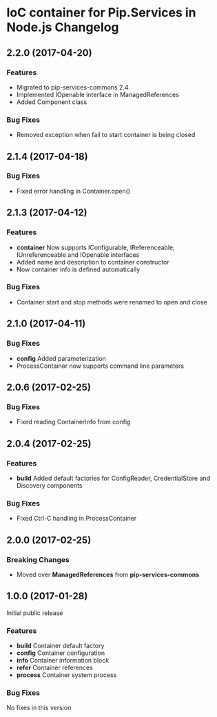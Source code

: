 # IoC container for Pip.Services in Node.js Changelog

## <a name="2.2.0"></a> 2.2.0 (2017-04-20)

### Features
* Migrated to pip-services-commons 2.4
* Implemented IOpenable interface in ManagedReferences 
* Added Component class

### Bug Fixes
* Removed exception when fail to start container is being closed

## <a name="2.1.4"></a> 2.1.4 (2017-04-18)

### Bug Fixes
* Fixed error handling in Container.open()

## <a name="2.1.3"></a> 2.1.3 (2017-04-12)

### Features
* **container** Now supports IConfigurable, IReferenceable, IUnreferenceable and IOpenable interfaces
* Added name and description to container constructor
* Now container info is defined automatically

### Bug Fixes
* Container start and stop methods were renamed to open and close

## <a name="2.1.0"></a> 2.1.0 (2017-04-11)

### Bug Fixes
* **config** Added parameterization
* ProcessContainer now supports command line parameters

## <a name="2.0.6"></a> 2.0.6 (2017-02-25)

### Bug Fixes
* Fixed reading ContainerInfo from config

## <a name="2.0.4"></a> 2.0.4 (2017-02-25)

### Features
* **build** Added default factories for ConfigReader, CredentialStore and Discovery components

### Bug Fixes
* Fixed Ctrl-C handling in ProcessContainer

## <a name="2.0.0"></a> 2.0.0 (2017-02-25)

### Breaking Changes
* Moved over **ManagedReferences** from **pip-services-commons**

## <a name="1.0.0"></a> 1.0.0 (2017-01-28)

Initial public release

### Features
* **build** Container default factory
* **config** Container configuration
* **info** Container information block
* **refer** Container references
* **process** Container system process

### Bug Fixes
No fixes in this version

